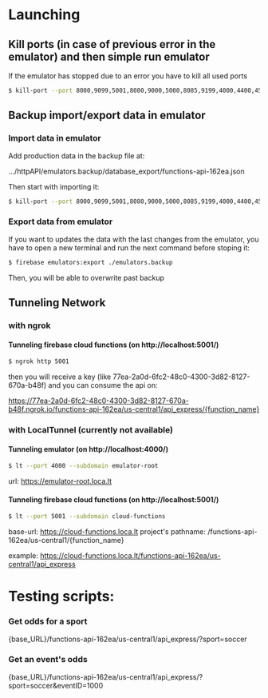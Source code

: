 # Launching

## Kill ports (in case of previous error in the emulator) and then simple run emulator

If the emulator has stopped due to an error you have to kill all used ports

```bash
$ kill-port --port 8000,9099,5001,8080,9000,5000,8085,9199,4000,4400,4500 && firebase emulators:start
```

## Backup import/export data in emulator

### Import data in emulator

Add production data in the backup file at:

.../httpAPI/emulators.backup/database_export/functions-api-162ea.json

Then start with importing it:

```bash
$ kill-port --port 8000,9099,5001,8080,9000,5000,8085,9199,4000,4400,4500 && firebase emulators:start --import=./emulators.backup
```

### Export data from emulator

If you want to updates the data with the last changes from the emulator, you have to open a new terminal and run the next command before stoping it:

```bash
$ firebase emulators:export ./emulators.backup
```

Then, you will be able to overwrite past backup

## Tunneling Network

### with ngrok

#### Tunneling firebase cloud functions (on http://localhost:5001/)

```bash
$ ngrok http 5001
```

then you will receive a key (like 77ea-2a0d-6fc2-48c0-4300-3d82-8127-670a-b48f) and you can consume the api on:

https://77ea-2a0d-6fc2-48c0-4300-3d82-8127-670a-b48f.ngrok.io/functions-api-162ea/us-central1/api_express/{function_name}

### with LocalTunnel (currently not available)

#### Tunneling emulator (on http://localhost:4000/)

```bash
$ lt --port 4000 --subdomain emulator-root
```

url: https://emulator-root.loca.lt

#### Tunneling firebase cloud functions (on http://localhost:5001/)

```bash
$ lt --port 5001 --subdomain cloud-functions
```

base-url: https://cloud-functions.loca.lt
project's pathname: /functions-api-162ea/us-central1/{function_name}

example: https://cloud-functions.loca.lt/functions-api-162ea/us-central1/api_express

# Testing scripts:

### Get odds for a sport

{base_URL}/functions-api-162ea/us-central1/api_express/?sport=soccer

### Get an event's odds

{base_URL}/functions-api-162ea/us-central1/api_express/?sport=soccer&eventID=1000
